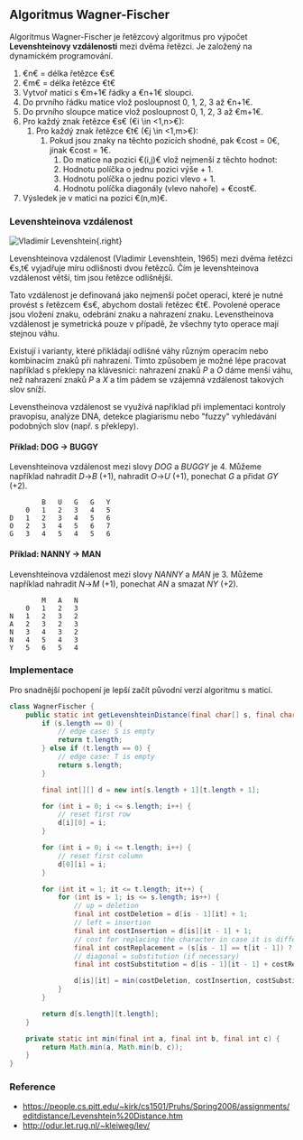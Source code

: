 ## Algoritmus Wagner-Fischer

Algoritmus Wagner-Fischer je řetězcový algoritmus pro výpočet **Levenshteinovy vzdálenosti** mezi dvěma řetězci.
Je založený na dynamickém programování.

1. €n€ = délka řetězce €s€
1. €m€ = délka řetězce €t€
1. Vytvoř matici s €m+1€ řádky a €n+1€ sloupci.
1. Do prvního řádku matice vlož posloupnost 0, 1, 2, 3 až €n+1€.
1. Do prvního sloupce matice vlož posloupnost 0, 1, 2, 3 až €m+1€.
1. Pro každý znak řetězce €s€ (€i \in <1,n>€):
    1. Pro každý znak řetězce €t€ (€j \in <1,m>€):
        1. Pokud jsou znaky na těchto pozicích shodné, pak €cost = 0€, jinak €cost = 1€.
            1. Do matice na pozici €(i,j)€ vlož nejmenší z těchto hodnot:
            1. Hodnotu políčka o jednu pozici výše + 1.
            1. Hodnotu políčka o jednu pozici vlevo + 1.
            1. Hodnotu políčka diagonály (vlevo nahoře) + €cost€.
1. Výsledek je v matici na pozici €(n,m)€.

### Levenshteinova vzdálenost

![Vladimir Levenshtein](levenshtein.jpg){.right}

Levenshteinova vzdálenost (Vladimir Levenshtein, 1965) mezi dvěma řetězci €s,t€ vyjadřuje míru odlišnosti dvou řetězců. 
Čím je levenshteinova vzdálenost větší, tím jsou řetězce odlišnější.

Tato vzdálenost je definovaná jako nejmenší počet operací, které je nutné provést s řetězcem €s€, abychom dostali řetězec €t€.
Povolené operace jsou vložení znaku, odebrání znaku a nahrazení znaku. 
Levenstheinova vzdálenost je symetrická pouze v případě, že všechny tyto operace mají stejnou váhu.

Existují i varianty, které přikládají odlišné váhy různým operacím nebo kombinacím znaků při nahrazení.
Tímto způsobem je možné lépe pracovat například s překlepy na klávesnici: nahrazení znaků *P* a *O* dáme menší váhu, než nahrazení znaků *P* a *X* a tím pádem se vzájemná vzdálenost takových slov sníží.

Levenstheinova vzdálenost se využívá například při implementaci kontroly pravopisu, analýze DNA, detekce plagiarismu nebo "fuzzy" vyhledávání podobných slov (např. s překlepy).

#### Příklad: DOG &rarr; BUGGY

Levenshteinova vzdálenost mezi slovy *DOG* a *BUGGY* je 4.
Můžeme například nahradit *D*->*B* (+1), nahradit *O*->*U* (+1), ponechat *G* a přidat *GY* (+2).

```
 	 	B	U	G	G	Y
 	0	1	2	3	4	5
D	1	2	3	4	5	6
O	2	3	4	5	6	7
G	3	4	5	4	5	6
```

#### Příklad: NANNY &rarr; MAN

Levenshteinova vzdálenost mezi slovy *NANNY* a *MAN* je 3.
Můžeme například nahradit *N*->*M* (+1), ponechat *AN* a smazat *NY* (+2).

```
 	 	M	A	N
 	0	1	2	3
N	1	2	3	2
A	2	3	2	3
N	3	4	3	2
N	4	5	4	3
Y	5	6	5	4
```

### Implementace

Pro snadnější pochopení je lepší začít původní verzí algoritmu s maticí.

```java
class WagnerFischer {
    public static int getLevenshteinDistance(final char[] s, final char[] t) {
        if (s.length == 0) {
            // edge case: S is empty
            return t.length;
        } else if (t.length == 0) {
            // edge case: T is empty
            return s.length;
        }

        final int[][] d = new int[s.length + 1][t.length + 1];

        for (int i = 0; i <= s.length; i++) {
            // reset first row
            d[i][0] = i;
        }

        for (int i = 0; i <= t.length; i++) {
            // reset first column
            d[0][i] = i;
        }

        for (int it = 1; it <= t.length; it++) {
            for (int is = 1; is <= s.length; is++) {
                // up = deletion
                final int costDeletion = d[is - 1][it] + 1;
                // left = insertion
                final int costInsertion = d[is][it - 1] + 1;
                // cost for replacing the character in case it is different
                final int costReplacement = (s[is - 1] == t[it - 1]) ? 0 : 1;
                // diagonal = substitution (if necessary)
                final int costSubstitution = d[is - 1][it - 1] + costReplacement;

                d[is][it] = min(costDeletion, costInsertion, costSubstitution);
            }
        }

        return d[s.length][t.length];
    }

    private static int min(final int a, final int b, final int c) {
        return Math.min(a, Math.min(b, c));
    }
}
```

### Reference

- https://people.cs.pitt.edu/~kirk/cs1501/Pruhs/Spring2006/assignments/editdistance/Levenshtein%20Distance.htm
- http://odur.let.rug.nl/~kleiweg/lev/
